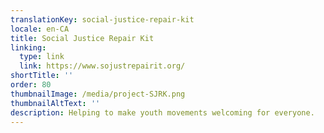 ```yaml
---
translationKey: social-justice-repair-kit
locale: en-CA
title: Social Justice Repair Kit
linking:
  type: link
  link: https://www.sojustrepairit.org/
shortTitle: ''
order: 80
thumbnailImage: /media/project-SJRK.png
thumbnailAltText: ''
description: Helping to make youth movements welcoming for everyone.
---
```

